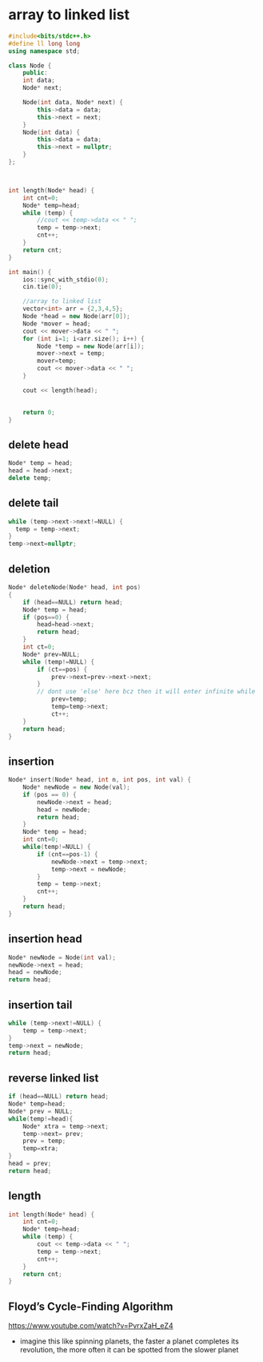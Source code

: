# array to linked list
```cpp
#include<bits/stdc++.h>
#define ll long long
using namespace std;

class Node {
	public:
	int data;
	Node* next;

	Node(int data, Node* next) {
		this->data = data;
		this->next = next;
	}
	Node(int data) {
		this->data = data;
		this->next = nullptr;
	}
};



int length(Node* head) {
	int cnt=0;
	Node* temp=head;
	while (temp) {
		//cout << temp->data << " ";
		temp = temp->next;
		cnt++;
	}
	return cnt;
}

int main() {
	ios::sync_with_stdio(0);
	cin.tie(0);

	//array to linked list
	vector<int> arr = {2,3,4,5};
	Node *head = new Node(arr[0]);
	Node *mover = head;
    cout << mover->data << " ";
	for (int i=1; i<arr.size(); i++) {
		Node *temp = new Node(arr[i]);
		mover->next = temp;
		mover=temp;
		cout << mover->data << " ";
	}

	cout << length(head);
	

	return 0;
}
```

## delete head
```cpp
Node* temp = head;
head = head->next;
delete temp;
```
## delete tail
```cpp
while (temp->next->next!=NULL) {
  temp = temp->next;
}
temp->next=nullptr;
```

## deletion
```cpp
Node* deleteNode(Node* head, int pos)
{
	if (head==NULL) return head;
	Node* temp = head;
	if (pos==0) {
		head=head->next;
		return head;
	}
	int ct=0;
	Node* prev=NULL;
	while (temp!=NULL) {
		if (ct==pos) {
			prev->next=prev->next->next;
		} 
		// dont use 'else' here bcz then it will enter infinite while
			prev=temp;
			temp=temp->next;
			ct++;
	}
	return head;
}
```

## insertion
```cpp
Node* insert(Node* head, int n, int pos, int val) {
    Node* newNode = new Node(val);
    if (pos == 0) {
        newNode->next = head;
        head = newNode;
        return head;
    }
    Node* temp = head;
    int cnt=0;
    while(temp!=NULL) {
        if (cnt==pos-1) {
            newNode->next = temp->next;
            temp->next = newNode;
        } 
        temp = temp->next;
        cnt++;
    }
    return head;
}
```
## insertion head
```cpp
Node* newNode = Node(int val);
newNode->next = head;
head = newNode;
return head;
```
## insertion tail
```cpp
while (temp->next!=NULL) {
	temp = temp->next;
}
temp->next = newNode;
return head;
```
## reverse linked list
```cpp
if (head==NULL) return head;
Node* temp=head;
Node* prev = NULL;
while(temp!=head){
	Node* xtra = temp->next;
 	temp->next= prev;
	prev = temp;
 	temp=xtra;
}
head = prev;
return head;
```
## length
```cpp
int length(Node* head) {
	int cnt=0;
	Node* temp=head;
	while (temp) {
		cout << temp->data << " ";
		temp = temp->next;
		cnt++;
	}
	return cnt;
}
```

## Floyd’s Cycle-Finding Algorithm
https://www.youtube.com/watch?v=PvrxZaH_eZ4
- imagine this like spinning planets, the faster a planet completes its revolution, the more often it can be spotted from the slower planet
